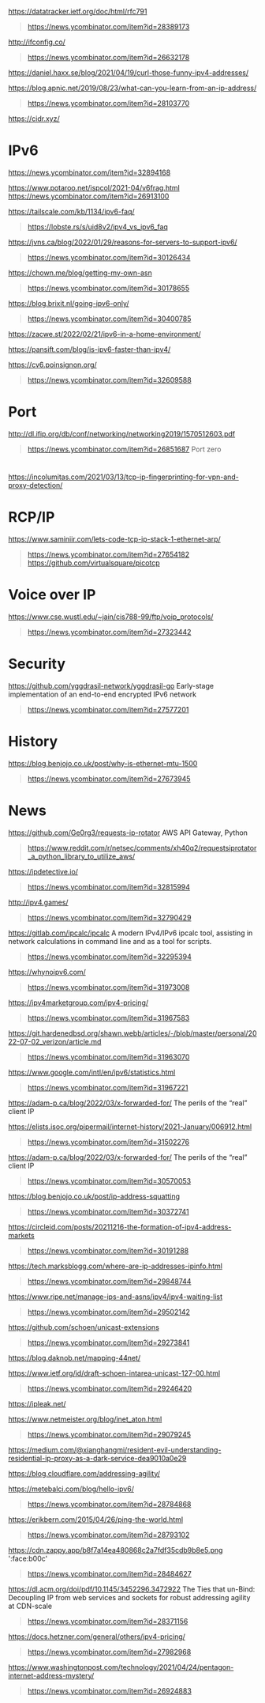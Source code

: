 https://datatracker.ietf.org/doc/html/rfc791
> https://news.ycombinator.com/item?id=28389173

http://ifconfig.co/
> https://news.ycombinator.com/item?id=26632178

https://daniel.haxx.se/blog/2021/04/19/curl-those-funny-ipv4-addresses/

https://blog.apnic.net/2019/08/23/what-can-you-learn-from-an-ip-address/
> https://news.ycombinator.com/item?id=28103770

https://cidr.xyz/

# IPv6
https://news.ycombinator.com/item?id=32894168

https://www.potaroo.net/ispcol/2021-04/v6frag.html
https://news.ycombinator.com/item?id=26913100

https://tailscale.com/kb/1134/ipv6-faq/
> https://lobste.rs/s/uid8v2/ipv4_vs_ipv6_faq

https://jvns.ca/blog/2022/01/29/reasons-for-servers-to-support-ipv6/
> https://news.ycombinator.com/item?id=30126434

https://chown.me/blog/getting-my-own-asn
> https://news.ycombinator.com/item?id=30178655

https://blog.brixit.nl/going-ipv6-only/
> https://news.ycombinator.com/item?id=30400785

https://zacwe.st/2022/02/21/ipv6-in-a-home-environment/

https://pansift.com/blog/is-ipv6-faster-than-ipv4/

https://cv6.poinsignon.org/
> https://news.ycombinator.com/item?id=32609588

# Port
http://dl.ifip.org/db/conf/networking/networking2019/1570512603.pdf
> https://news.ycombinator.com/item?id=26851687 Port zero

#
https://incolumitas.com/2021/03/13/tcp-ip-fingerprinting-for-vpn-and-proxy-detection/

# RCP/IP
https://www.saminiir.com/lets-code-tcp-ip-stack-1-ethernet-arp/
> https://news.ycombinator.com/item?id=27654182
  > https://github.com/virtualsquare/picotcp

# Voice over IP
https://www.cse.wustl.edu/~jain/cis788-99/ftp/voip_protocols/
> https://news.ycombinator.com/item?id=27323442

# Security
https://github.com/yggdrasil-network/yggdrasil-go Early-stage implementation of an end-to-end encrypted IPv6 network
> https://news.ycombinator.com/item?id=27577201

# History
https://blog.benjojo.co.uk/post/why-is-ethernet-mtu-1500
> https://news.ycombinator.com/item?id=27673945

# News
https://github.com/Ge0rg3/requests-ip-rotator AWS API Gateway, Python
> https://www.reddit.com/r/netsec/comments/xh40q2/requestsiprotator_a_python_library_to_utilize_aws/

https://ipdetective.io/
> https://news.ycombinator.com/item?id=32815994

http://ipv4.games/
> https://news.ycombinator.com/item?id=32790429

https://gitlab.com/ipcalc/ipcalc A modern IPv4/IPv6 ipcalc tool, assisting in network calculations in command line and as a tool for scripts.
> https://news.ycombinator.com/item?id=32295394

https://whynoipv6.com/
> https://news.ycombinator.com/item?id=31973008

https://ipv4marketgroup.com/ipv4-pricing/
> https://news.ycombinator.com/item?id=31967583

https://git.hardenedbsd.org/shawn.webb/articles/-/blob/master/personal/2022-07-02_verizon/article.md
> https://news.ycombinator.com/item?id=31963070

https://www.google.com/intl/en/ipv6/statistics.html
> https://news.ycombinator.com/item?id=31967221

https://adam-p.ca/blog/2022/03/x-forwarded-for/ The perils of the “real” client IP

https://elists.isoc.org/pipermail/internet-history/2021-January/006912.html
> https://news.ycombinator.com/item?id=31502276

https://adam-p.ca/blog/2022/03/x-forwarded-for/ The perils of the “real” client IP
> https://news.ycombinator.com/item?id=30570053

https://blog.benjojo.co.uk/post/ip-address-squatting
> https://news.ycombinator.com/item?id=30372741

https://circleid.com/posts/20211216-the-formation-of-ipv4-address-markets
> https://news.ycombinator.com/item?id=30191288

https://tech.marksblogg.com/where-are-ip-addresses-ipinfo.html
> https://news.ycombinator.com/item?id=29848744

https://www.ripe.net/manage-ips-and-asns/ipv4/ipv4-waiting-list
> https://news.ycombinator.com/item?id=29502142

https://github.com/schoen/unicast-extensions
> https://news.ycombinator.com/item?id=29273841

https://blog.daknob.net/mapping-44net/

https://www.ietf.org/id/draft-schoen-intarea-unicast-127-00.html
> https://news.ycombinator.com/item?id=29246420

https://ipleak.net/

https://www.netmeister.org/blog/inet_aton.html
> https://news.ycombinator.com/item?id=29079245

https://medium.com/@xianghangmi/resident-evil-understanding-residential-ip-proxy-as-a-dark-service-dea9010a0e29

https://blog.cloudflare.com/addressing-agility/

https://metebalci.com/blog/hello-ipv6/
> https://news.ycombinator.com/item?id=28784868

https://erikbern.com/2015/04/26/ping-the-world.html
> https://news.ycombinator.com/item?id=28793102

https://cdn.zappy.app/b8f7a14ea480868c2a7fdf35cdb9b8e5.png ':face:b00c'
> https://news.ycombinator.com/item?id=28484627

https://dl.acm.org/doi/pdf/10.1145/3452296.3472922 The Ties that un-Bind: Decoupling IP from web services and sockets for robust addressing agility at CDN-scale
> https://news.ycombinator.com/item?id=28371156

https://docs.hetzner.com/general/others/ipv4-pricing/
> https://news.ycombinator.com/item?id=27982968

https://www.washingtonpost.com/technology/2021/04/24/pentagon-internet-address-mystery/
> https://news.ycombinator.com/item?id=26924883